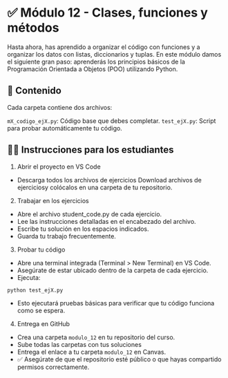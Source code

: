
# ✅ Módulo 12 - Clases, funciones y métodos
Hasta ahora, has aprendido a organizar el código con funciones y a organizar los datos con listas, diccionarios y tuplas. En este módulo damos el siguiente gran paso: aprenderás los principios básicos de la Programación Orientada a Objetos (POO) utilizando Python.

## 📂 Contenido
Cada carpeta contiene dos archivos:

`mX_codigo_ejX.py`: Código base que debes completar.
`test_ejX.py`: Script para probar automáticamente tu código.

## 🧑‍💻 Instrucciones para los estudiantes
1. Abrir el proyecto en VS Code
- Descarga todos los archivos de ejercicios  Download archivos de ejerciciosy colócalos en una carpeta de tu repositorio.

2. Trabajar en los ejercicios
- Abre el archivo student_code.py de cada ejercicio.
- Lee las instrucciones detalladas en el encabezado del archivo.
- Escribe tu solución en los espacios indicados.
- Guarda tu trabajo frecuentemente.

3. Probar tu código
- Abre una terminal integrada (Terminal > New Terminal) en VS Code.
- Asegúrate de estar ubicado dentro de la carpeta de cada ejercicio.
- Ejecuta:
```python
python test_ejX.py
```
- Esto ejecutará pruebas básicas para verificar que tu código funciona como se espera.

4. Entrega en GitHub
- Crea una carpeta `modulo_12` en tu repositorio del curso.
- Sube todas las carpetas con tus soluciones
- Entrega el enlace a tu carpeta `modulo_12` en Canvas.
- ✅ Asegúrate de que el repositorio esté público o que hayas compartido permisos correctamente.


